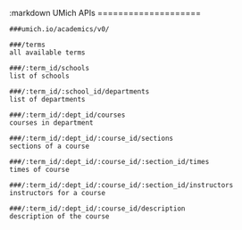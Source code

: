 :markdown
	UMich APIs
	====================

	###umich.io/academics/v0/

	###/terms 
	all available terms

	###/:term_id/schools	
	list of schools

	###/:term_id/:school_id/departments
	list of departments

	###/:term_id/:dept_id/courses
	courses in department

	###/:term_id/:dept_id/:course_id/sections
	sections of a course

	###/:term_id/:dept_id/:course_id/:section_id/times
	times of course

	###/:term_id/:dept_id/:course_id/:section_id/instructors
	instructors for a course

	###/:term_id/:dept_id/:course_id/description
	description of the course
